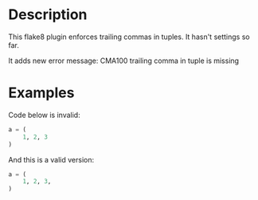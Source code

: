 # Description

This flake8 plugin enforces trailing commas in tuples. It hasn't settings so far.

It adds new error message: CMA100 trailing comma in tuple is missing

# Examples

Code below is invalid:
```python
a = (
    1, 2, 3
)
```

And this is a valid version:
```python
a = (
    1, 2, 3,
)
```
